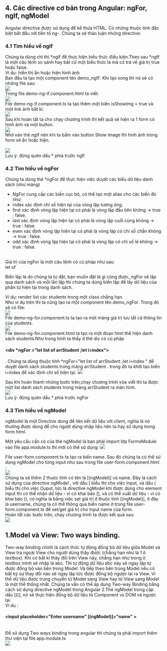 ﻿<h2> 4. Các directive cơ bản trong Angular: ngFor, ngIf, ngModel </h2>

Angular directive được sử dụng để kế thừa HTML. Có những thuộc tính đặc biệt bắt đầu với tiền tố ng-. Chúng ta sẽ thảo luận những directive:
<br>
<h3> 4.1 Tìm hiểu về ngIf </h3>
Chúng ta dùng chỉ thị *ngIf để thực hiện biểu thức điều kiện.Theo sau *ngIf là một câu lệnh so sánh hay bất cứ một biểu thức là mà có trả về giá trị true hoặc false.
<br>
Ví dụ: hiển thị ẩn hoặc hiện hình ảnh<br>
Ban đầu ta tạo một component tên demo_ngIF. Khi tạo xong thì nó sẽ có những file sau:<br>
    <img src="https://i.imgur.com/QVLAdgj.png">
<br>
Trong file demo-ng-if.component.html ta viết:<br>
    <img src="https://i.imgur.com/TD2QjG8.png">
<br>
File demo-ng-if.component.ts ta tạo thêm một biến isShowImg = true và một link ảnh bất kì. <br>
    <img src="https://i.imgur.com/plW499Q.png">
<br>
Sau khi hoàn tất ta cho chạy chương trình thì kết quả sẽ hiện ra 1 form có hình ảnh và một button.<br>
<img src="https://i.imgur.com/orucZW4.png">
<br>
Nhờ vào thẻ ngIf nên khi ta bấm vào button Show Image thì hình ảnh trong form sẽ ẩn hoặc hiện.<br>
<br>
    <img src="https://i.imgur.com/bwnRwTh.png">
<br>
Lưu ý: đừng quên dấu * phía trước ngIf 


<h3> 4.2 Tìm hiểu về ngFor </h3>

Chúng ta dùng thẻ *ngFor để thực hiện việc duyệt các kiểu dữ liệu danh sách (như mảng)

<ul>
<li> NgFor cung cấp các biến cục bộ, có thể tạo một alias cho các biến đó như:</li>
<li> index xác định chỉ số hiện tại của vòng lặp tương ứng.</li>
<li> first xác định vòng lặp hiện tại có phải là vòng lặp đầu tiên không -> true : false.</li>
<li> last xác định vòng lặp hiện tại có phải là vòng lặp cuối cùng không -> true : false.</li>
<li> even xác định vòng lặp hiện tại có phải là vòng lặp có chỉ số chẵn không -> true : false.</li>
<li> odd xác định vòng lặp hiện tại có phải là vòng lặp có chỉ số lẻ không -> true : false.</li>
</ul>
<br>
Giá trị của ngFor là một câu lệnh có cú pháp như sau:<br>
let <biến lặp> of <danh sách> <br>

Biến lặp là do chúng ta tự đặt, bạn muốn đặt là gì cũng được, ngFor sẽ lặp qua danh sách và mỗi lần lặp thì chúng ta dùng biến lặp để lấy dữ liệu của phần tử hiện tại trong danh sách.

Ví dụ: render list các students trong một class chẳng hạn.<br>
Như ví dụ trên thì ta cũng tạo ra một component tên demo_ngFor. Trong đó sẽ có file:<br>
    <img src="https://i.imgur.com/ZDBT42N.png">
<br>
File demo-ng-for.component.ts ta tạo ra một mảng giá trị lưu tất cả thông tin của students.<br>
    <img src="https://i.imgur.com/ZXJAXb4.png">
<br>
File demo-ng-for.component.html ta tạo ra một đoạn html thể hiện danh sách students.Như trong hình ta thấy ở thẻ div có cú pháp <h4> <div *ngFor ="let list of arrStudent ;let i=index"> </h4>. Chúng ta dùng thuộc tính *ngFor="let list of arrStudent ;let i=index " để duyệt danh sách students trong mảng arrStudent . trong đó ta khởi tạo biến i=index để xác định chỉ số hiện tại.
    <img src="https://i.imgur.com/GaqV3xK.png">

Sau khi hoàn thành những bước trên,chạy chương trình vừa viết thì ta được một list danh sách students trong mảng arrStudent ra màn hình.<br>
   <img src="https://i.imgur.com/8ilTogT.png">
<br>
Lưu ý: đừng quên dấu * phía trước ngFor

<h3> 4.3 Tìm hiểu về ngModel </h3>

ngModel là một Directive dùng để liên kết dữ liệu với client, nghĩa là nó thường được dùng để cho người dùng nhập liệu nên ta hay sử dụng trong form html.

Một yêu cầu cần có của thẻ ngModel là bạn phải import lớp FormsModule vào file app.module.ts thì mới có thể sử dụng:
     <img src="https://i.imgur.com/mH1gMzr.png">

File user-form.component.ts ta tạo ra biến name.
Sau đó chúng ta có thể sử dụng ngModel cho từng input như sau trong file user-form.component.html :<br>
   <img src="https://i.imgur.com/3HTTgK7.png">
<br>
Chúng ta sẽ thêm 2 thuộc tính có tên là [(ngModel)] và name. Đây là cách sử dụng của directive ngModel , với dấu [ biểu thị cho việc Input, và dấu ( biểu thị cho việc Ouput, tức là directive ngModel khi được dùng cho element input thì có thể nhận dữ liệu - vì có khai báo [], và có thể xuất dữ liệu - vì có khai báo (), có nghĩa là bằng việc set giá trị ở thuộc tính [(ngModel)], ở đây là username, chúng ta có thể thông qua biến name ở trong file user-form.component.ts để set/get giá trị cho input name của form.<br>
Hoàn tất các bước trên, chạy chương trình ta được kết quả sau:<br>
  <img src="https://i.imgur.com/TCLil2k.png">

<h2> 1.Model và View: Two ways binding. </h2>

Two-way binding chính là cách thức tự động đồng bộ dữ liệu giữa Model và View tra ngoài View cho người dùng thấy được (chẳng hạn như là 1 ô textbox). Khi có bất kì thày đổi trên View này, chẳng hạn như trong ô textbox mình sẽ nhập là abc. Thì tự động dữ liệu abc này sẽ ngay lập tự được đồng bộ vào bên trong Model. Và tiếp theo bên trong Model nếu có bất kỳ sự thay đổi nào sẽ ngay lập tức được đồng bộ ngược lại ra View. Vì thế dữ liệu được trung chuyển từ Model sang View hay từ View sang Model là một thể thống nhất.
Chúng ta vẫn có thể áp dụng Two-way Binding bằng cách sử dụng directive ngModel trong Angular 2.Thẻ ngModel trong cặp dấu [()], nó sẽ thực hiện đồng bộ dữ liệu từ Component vs DOM và ngược lại. <br>
 Ví dụ :
      <h4> <input placeholder="Enter username" [(ngModel)]="name" > </h4> <br>
Để sử dụng Two ways binding trong angular thì chúng ta phải import thêm thư viện tại file app.module.ts <br>
    <img src="https://i.imgur.com/mH1gMzr.png">





